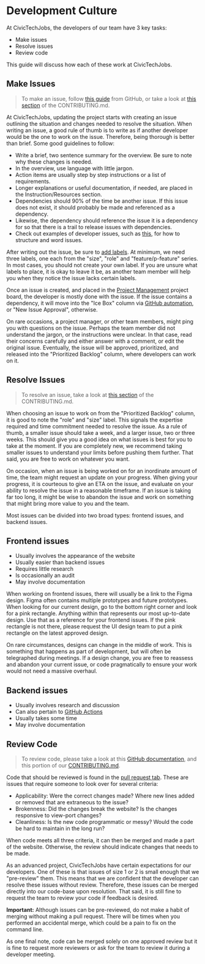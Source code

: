 # Development Culture

At CivicTechJobs, the developers of our team have 3 key tasks:

- Make issues
- Resolve issues
- Review code

This guide will discuss how each of these work at CivicTechJobs.

## Make Issues

> To make an issue, follow [this guide](https://docs.github.com/en/issues/tracking-your-work-with-issues/creating-an-issue) from GitHub, or take a look at [this section](https://github.com/hackforla/CivicTechJobs/blob/main/CONTRIBUTING.md#making-issues-1) of the CONTRIBUTING.md.

At CivicTechJobs, updating the project starts with creating an issue outlining the situation and changes needed to resolve the situation. When writing an issue, a good rule of thumb is to write as if another developer would be the one to work on the issue. Therefore, being thorough is better than brief. Some good guidelines to follow:

- Write a brief, two sentence summary for the overview. Be sure to note why these changes is needed.
- In the overview, use language with little jargon.
- Action items are usually step by step instructions or a list of requirements.
- Longer explanations or useful documentation, if needed, are placed in the Instruction/Resources section.
- Dependencies should 90% of the time be another issue. If this issue does not exist, it should probably be made and referenced as a dependency.
- Likewise, the dependency should reference the issue it is a dependency for so that there is a trail to release issues with dependencies.
- Check out examples of developer issues, such as [this](https://github.com/hackforla/CivicTechJobs/issues/61), for how to structure and word issues.

After writing out the issue, be sure to [add labels](https://docs.github.com/en/issues/using-labels-and-milestones-to-track-work/managing-labels#applying-a-label). At minimum, we need three labels, one each from the "size", "role" and "feature/p-feature" series. In most cases, you should not create your own label. If you are unsure what labels to place, it is okay to leave it be, as another team member will help you when they notice the issue lacks certain labels.

Once an issue is created, and placed in the [Project Management](https://github.com/hackforla/CivicTechJobs/projects/1) project board, the developer is mostly done with the issue. If the issue contains a dependency, it will move into the "Ice Box" column via [GitHub automation](https://github.com/hackforla/CivicTechJobs/blob/bafc2fc1706ac49ec9c2c7cb610a29bddc561339/.github/workflows/issue-trigger.yml#L7), or "New Issue Approval", otherwise.

On rare occasions, a project manager, or other team members, might ping you with questions on the issue. Perhaps the team member did not understand the jargon, or the instructions were unclear. In that case, read their concerns carefully and either answer with a comment, or edit the original issue. Eventually, the issue will be approved, prioritized, and released into the "Prioritized Backlog" column, where developers can work on it.

## Resolve Issues

> To resolve an issue, take a look at [this section](https://github.com/hackforla/CivicTechJobs/blob/main/CONTRIBUTING.md#resolving-issues-1) of the CONTRIBUTING.md.

When choosing an issue to work on from the "Prioritized Backlog" column, it is good to note the "role" and "size" label. This signals the expertise required and time commitment needed to resolve the issue. As a rule of thumb, a smaller issue should take a week, and a larger issue, two or three weeks. This should give you a good idea on what issues is best for you to take at the moment. If you are completely new, we recommend taking smaller issues to understand your limits before pushing them further. That said, you are free to work on whatever you want.

On occasion, when an issue is being worked on for an inordinate amount of time, the team might request an update on your progress. When giving your progress, it is courteous to give an ETA on the issue, and evaluate on your ability to resolve the issue in a reasonable timeframe. If an issue is taking far too long, it might be wise to abandon the issue and work on something that might bring more value to you and the team.

Most issues can be divided into two broad types: frontend issues, and backend issues.

## Frontend issues

- Usually involves the appearance of the website
- Usually easier than backend issues
- Requires little research
- Is occasionally an audit
- May involve documentation

When working on frontend issues, there will usually be a link to the Figma design. Figma often contains multiple prototypes and future prototypes. When looking for our current design, go to the bottom right corner and look for a pink rectangle. Anything within that represents our most up-to-date design. Use that as a reference for your frontend issues. If the pink rectangle is not there, please request the UI design team to put a pink rectangle on the latest approved design.

On rare circumstances, designs can change in the middle of work. This is something that happens as part of development, but will often be telegraphed during meetings. If a design change, you are free to reassess and abandon your current issue, or code pragmatically to ensure your work would not need a massive overhaul.

## Backend issues

- Usually involves research and discussion
- Can also pertain to [GitHub Actions](https://docs.github.com/en/actions)
- Usually takes some time
- May involve documentation

## Review Code

> To review code, please take a look at this [GitHub documentation](https://docs.github.com/en/pull-requests/collaborating-with-pull-requests/reviewing-changes-in-pull-requests/about-pull-request-reviews), and this portion of our [CONTRIBUTING.md](https://github.com/hackforla/CivicTechJobs/blob/main/CONTRIBUTING.md#reviewing-code).

Code that should be reviewed is found in the [pull request tab](https://github.com/hackforla/CivicTechJobs/pulls). These are issues that require someone to look over for several criteria:

- Applicability: Were the correct changes made? Where new lines added or removed that are extraneous to the issue?
- Brokenness: Did the changes break the website? Is the changes responsive to view-port changes?
- Cleanliness: Is the new code programmatic or messy? Would the code be hard to maintain in the long run?

When code meets all three criteria, it can then be merged and made a part of the website. Otherwise, the review should indicate changes that needs to be made.

As an advanced project, CivicTechJobs have certain expectations for our developers. One of these is that issues of size 1 or 2 is small enough that we "pre-review" them. This means that we are confident that the developer can resolve these issues without review. Therefore, these issues can be merged directly into our code-base upon resolution. That said, it is still fine to request the team to review your code if feedback is desired.

**Important:** Although issues can be pre-reviewed, do not make a habit of merging without making a pull request. There will be times when you performed an accidental merge, which could be a pain to fix on the command line.

As one final note, code can be merged solely on one approved review but it is fine to request more reviewers or ask for the team to review it during a developer meeting.